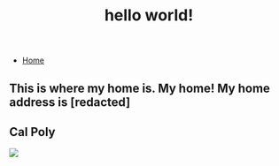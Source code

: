 <html lang="en-US">

<head>
  <title>Personal Endeavor</title>
</head>
  
<body>
<header>
<h1>hello world!</h1>
</header>
<nav>
  <ul>
    <li><a href="#home">Home</a></li>
  </ul>
</nav>

<section id = "home">
  <h2>This is where my home is. My home! My home address is [redacted]</h2>
</section>

<h2>Cal Poly</h2>
<img src="https://www.calpoly.edu/sites/calpoly.edu/files/2020-01/about-calpoly-aerial.jpg">
</body>
</html>

